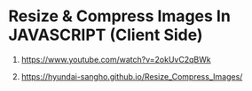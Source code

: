 # Resize & Compress Images In JAVASCRIPT (Client Side)

1. <https://www.youtube.com/watch?v=2okUvC2qBWk>

2. <https://hyundai-sangho.github.io/Resize_Compress_Images/>
